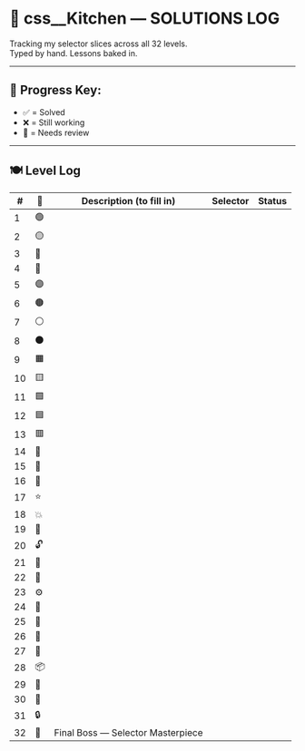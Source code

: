 # 🍳 css__Kitchen — SOLUTIONS LOG

Tracking my selector slices across all 32 levels.  
Typed by hand. Lessons baked in.

---

## 🧪 Progress Key:
- ✅ = Solved
- ❌ = Still working
- 💭 = Needs review

---

## 🍽️ Level Log

| #  | 🧠    | Description (to fill in)                 | Selector | Status |
|----|-------|-------------------------------------------|----------|--------|
| 1  | 🟢    |                                           |          |        |
| 2  | 🟡    |                                           |          |        |
| 3  | 🔵    |                                           |          |        |
| 4  | 🔴    |                                           |          |        |
| 5  | 🟣    |                                           |          |        |
| 6  | 🟤    |                                           |          |        |
| 7  | ⚪    |                                           |          |        |
| 8  | ⚫    |                                           |          |        |
| 9  | 🟧    |                                           |          |        |
| 10 | 🟨    |                                           |          |        |
| 11 | 🟩    |                                           |          |        |
| 12 | 🟦    |                                           |          |        |
| 13 | 🟥    |                                           |          |        |
| 14 | 💠    |                                           |          |        |
| 15 | 🔶    |                                           |          |        |
| 16 | 🔷    |                                           |          |        |
| 17 | ⭐    |                                           |          |        |
| 18 | 💥    |                                           |          |        |
| 19 | 🧠    |                                           |          |        |
| 20 | 🔓    |                                           |          |        |
| 21 | 🧩    |                                           |          |        |
| 22 | 🚨    |                                           |          |        |
| 23 | ⚙️     |                                           |          |        |
| 24 | 🧲    |                                           |          |        |
| 25 | 🧮    |                                           |          |        |
| 26 | 📐    |                                           |          |        |
| 27 | 🧱    |                                           |          |        |
| 28 | 📦    |                                           |          |        |
| 29 | 🧊    |                                           |          |        |
| 30 | 🎯    |                                           |          |        |
| 31 | 🔒    |                                           |          |        |
| 32 | 👑    | Final Boss — Selector Masterpiece         |          |        |

